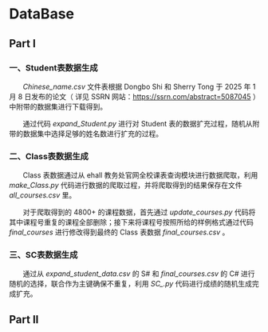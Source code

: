 # DataBase
## Part I
### 一、Student表数据生成
&nbsp;&nbsp;&nbsp;&nbsp;&nbsp;&nbsp; *Chinese_name.csv* 文件表根据 Dongbo Shi 和 Sherry Tong 于 2025 年 1 月 8 日发布的论文（ 详见 SSRN 网站：https://ssrn.com/abstract=5087045 ）中附带的数据集进行下载得到。

&nbsp;&nbsp;&nbsp;&nbsp;&nbsp;&nbsp; 通过代码 *expand_Student.py* 进行对 Student 表的数据扩充过程，随机从附带的数据集中选择足够的姓名数进行扩充的过程。

### 二、Class表数据生成
&nbsp;&nbsp;&nbsp;&nbsp;&nbsp;&nbsp; Class 表数据通过从 ehall 教务处官网全校课表查询模块进行数据爬取，利用 *make_Class.py* 代码进行数据的爬取过程，并将爬取得到的结果保存在文件 *all_courses.csv* 里。

&nbsp;&nbsp;&nbsp;&nbsp;&nbsp;&nbsp; 对于爬取得到的 4800+ 的课程数据，首先通过 *update_courses.py* 代码将其中课程号重复的课程全部删除；接下来将课程号按照所给的样例格式通过代码 *final_courses* 进行修改得到最终的 Class 表数据 *final_courses.csv* 。

### 三、SC表数据生成
&nbsp;&nbsp;&nbsp;&nbsp;&nbsp;&nbsp; 通过从 *expand_student_data.csv* 的 S# 和 *final_courses.csv* 的 C# 进行随机的选择，联合作为主键确保不重复，利用 *SC_.py* 代码进行成绩的随机生成完成扩充。

## Part II 